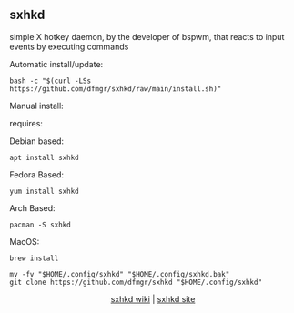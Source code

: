 ## sxhkd  
  
simple X hotkey daemon, by the developer of bspwm, that reacts to input events by executing commands  
  
Automatic install/update:

```shell
bash -c "$(curl -LSs https://github.com/dfmgr/sxhkd/raw/main/install.sh)"
```

Manual install:
  
requires:

Debian based:

```shell
apt install sxhkd
```  

Fedora Based:

```shell
yum install sxhkd
```  

Arch Based:

```shell
pacman -S sxhkd
```  

MacOS:  

```shell
brew install 
```
  
```shell
mv -fv "$HOME/.config/sxhkd" "$HOME/.config/sxhkd.bak"
git clone https://github.com/dfmgr/sxhkd "$HOME/.config/sxhkd"
```
  
<p align=center>
  <a href="https://wiki.archlinux.org/index.php/sxhkd" target="_blank" rel="noopener noreferrer">sxhkd wiki</a>  |  
  <a href="https://github.com/baskerville/sxhkd" target="_blank" rel="noopener noreferrer">sxhkd site</a>
</p>  
